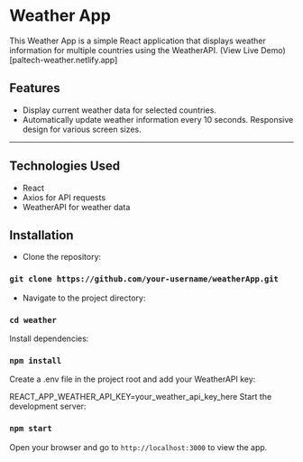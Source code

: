# Weather App

This Weather App is a simple React application that displays weather information for multiple countries using the WeatherAPI.
(View Live Demo)[paltech-weather.netlify.app]

## Features

- Display current weather data for selected countries.
- Automatically update weather information every 10 seconds.
Responsive design for various screen sizes.
---
## Technologies Used
- React
- Axios for API requests
- WeatherAPI for weather data

## Installation
- Clone the repository:
### `git clone https://github.com/your-username/weatherApp.git`

- Navigate to the project directory:

### `cd weather`
Install dependencies:

### `npm install`

Create a .env file in the project root and add your WeatherAPI key:


REACT_APP_WEATHER_API_KEY=your_weather_api_key_here
Start the development server:

### `npm start`
Open your browser and go to `http://localhost:3000` to view the app.

